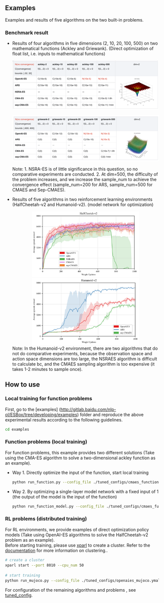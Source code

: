 
## Examples
Examples and results of five algorithms on the two built-in problems.
### Benchmark result
+ Results of four algorithms in five dimensions (2, 10, 20, 100, 500) on two mathematical functions (Ackley and Griewank). (Direct optimization of float list, i.e. inputs to mathematical functions)
    <p align="center">
    <img src=".results/ackley_results.png" alt="ackley_results">
    </p>
    <p align="center">
    <img src=".results/griewank_results.png" alt="griewank_results">
    </p>       
    Note: 1. NSRA-ES is of little significance in this question, so no comparative experiments are conducted. 2. At dim=500, the difficulty of the problem increases, and we increase the sample_num to achieve the convergence effect (sample_num=200 for ARS, sample_num=500 for CMAES and Sep-CMAES).  

+ Results of five algorithms in two reinforcement learning environments (HalfCheetah-v2 and Humanoid-v2). (model network for optimization)
    <center class="half">
        <img src=".results/HalfCheetah-v2.png" width="350" alt="HalfCheetah-v2"/><img src=".results/Humanoid-v2.png" width="350" alt="Humanoid-v2"/>
    </center>   
    Note: In the Humanoid-v2 environment, there are two algorithms that do not do comparative experiments, because the observation space and action space dimensions are too large, the NSRAES algorithm is difficult to calculate bc, and the CMAES sampling algorithm is too expensive (it takes 1-2 minutes to sample once).

## How to use
### Local training for function problems
First, go to the [examples] (http://gitlab.baidu.com/nlp-ol/ESBox/tree/developing/examples) folder and reproduce the above experimental results according to the following guidelines.
```bash
cd examples
```

### Function problems (local training)
For function problems, this example provides two different solutions (Take using the CMA-ES algorithm to solve a two-dimensional ackley function as an example).
- Way 1. Directly optimize the input of the function, start local training
    ```bash
    python run_function.py --config_file ./tuned_configs/cmaes_function.ymal
    ```
- Way 2. By optimizing a single-layer model network with a fixed input of 1 (the output of the model is the input of the function)
    ```bash
    python run_function_model.py --config_file ./tuned_configs/cmaes_function_model.ymal
    ```

### RL problems (distributed training)
For RL environments, we provide examples of direct optimization policy models (Take using OpenAI-ES algorithms to solve the HalfCheetah-v2 problem as an example).  
Before starting training, please use [xparl](https://parl.readthedocs.io/en/latest/parallel_training/setup.html) to create a cluster. Refer to the [documentation](https://parl.readthedocs.io/en/latest/parallel_training/setup.html) for more information on clustering..

```bash
# create a cluster
xparl start --port 8010 --cpu_num 50

# start training
python run_mujoco.py --config_file ./tuned_configs/openaies_mujoco.ymal
```
For configuration of the remaining algorithms and problems
, see [tuned_config](http://gitlab.baidu.com/nlp-ol/ESBox/tree/developing/examples/tuned_configs).
